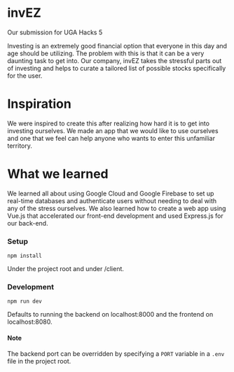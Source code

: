 # invEZ
Our submission for UGA Hacks 5

Investing is an extremely good financial option that everyone in this day and age should be utilizing. The problem with this is that it can be a very daunting task to get into. Our company, invEZ takes the stressful parts out of investing and helps to curate a tailored list of possible stocks specifically for the user.

# Inspiration
We were inspired to create this after realizing how hard it is to get into investing ourselves. We made an app that we would like to use ourselves and one that we feel can help anyone who wants to enter this unfamiliar territory.

# What we learned
We learned all about using Google Cloud and Google Firebase to set up real-time databases and authenticate users without needing to deal with any of the stress ourselves. We also learned how to create a web app using Vue.js that accelerated our front-end development and used Express.js for our back-end.

### Setup
```
npm install
```
Under the project root and under /client.

### Development
```
npm run dev
```
Defaults to running the backend on localhost:8000 and the frontend on localhost:8080.
#### Note
The backend port can be overridden by specifying a `PORT` variable in a `.env` file in the project root.